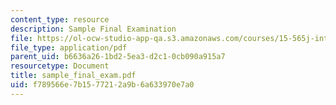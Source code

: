 ```yaml
---
content_type: resource
description: Sample Final Examination
file: https://ol-ocw-studio-app-qa.s3.amazonaws.com/courses/15-565j-integrating-esystems-global-information-systems-spring-2002/f789566e7b1577212a9b6a633970e7a0_sample_final_exam.pdf
file_type: application/pdf
parent_uid: b6636a26-1bd2-5ea3-d2c1-0cb090a915a7
resourcetype: Document
title: sample_final_exam.pdf
uid: f789566e-7b15-7721-2a9b-6a633970e7a0
---
```

